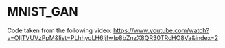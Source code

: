 # MNIST_GAN
Code taken from the following video: https://www.youtube.com/watch?v=OljTVUVzPpM&list=PLhhyoLH6IjfwIp8bZnzX8QR30TRcHO8Va&index=2
